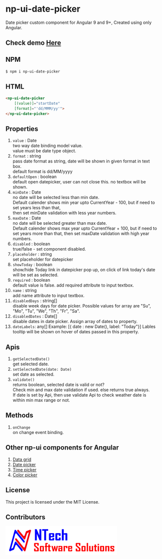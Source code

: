 # np-ui-date-picker
Date picker custom component for Angular 9 and 9+, Created using only Angular.

## Check demo [Here](https://stackblitz.com/edit/np-ui-date-picker)

## NPM
`$ npm i np-ui-date-picker`

## HTML
````html
<np-ui-date-picker 
    [(value)]="startDate" 
    [format]="'dd/MMM/yy'">
</np-ui-date-picker>
````

## Properties
1.  `value` : Date  
    two way date binding model value.  
    value must be date type object.  
2.  `format` : string  
    pass date format as string, date will be shown in given format in text box.  
    default format is dd/MM/yyyy  
3.  `defaultOpen` : boolean  
    default open datepicker, user can not close this. no textbox will be shown.  
4.  `minDate` : Date  
    no date will be selected less than min date.  
    Default calender shows min year upto CurrentYear - 100, but if need to set years less than that,   
    then set minDate validation with less year numbers.  
5.  `maxDate` : Date  
    no date will be selected greater than max date.  
    Default calender shows max year upto CurrentYear + 100, but if need to set years more than that, then set maxDate   validation with high year numbers.  
6.  `disabled` : boolean  
    true/false - set component disabled.  
7.  `placeholder` : string  
    set placeholder for datepicker  
8.  `showToday` : boolean  
    show/hide Today link in datepicker pop up, on click of link today's date will be set as selected.  
9.  `required` : boolean  
    default value is false. add required attribute to input textbox.  
10. `name` : string  
    add name attribute to input textbox.  
11. `disabledDays` : string[]  
    disable week days for date picker. Possible values for array are "Su", "Mo", "Tu", "We", "Th", "Fr", "Sa".  
12. `disabledDates` : Date[]  
    disable dates in date picker. Assign array of dates to property.  
13. `dateLabels`: any[]
    Example: [{ date : new Date(), label: "Today"}]
    Lables tooltip will be shown on hover of dates passed in this property.

## Apis  
1.  `getSelectedDate()`  
    get selected date.  
2.  `setSelectedDate(date: Date)`  
    set date as selected.  
3.  `validate()`  
    returns boolean, selected date is valid or not?  
    Check min and max date validation if used. else returns true always.  
    If date is set by Api, then use validate Api to check weather date is within min max range or not.  

## Methods  
1.  `onChange`  
    on change event binding.  

## Other np-ui components for Angular
1. [Data grid](https://www.npmjs.com/package/np-ui-data-grid)
2. [Date picker](https://www.npmjs.com/package/np-ui-date-picker)
3. [Time picker](https://www.npmjs.com/package/np-ui-time-picker)
4. [Color picker](https://www.npmjs.com/package/np-ui-color-picker)

## License
This project is licensed under the MIT License.

## Contributors
![](https://raw.githubusercontent.com/NilavPatel/nilavpatel.github.io/master/images/logo-large.png)